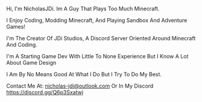  Hi, I'm NicholasJDi. Im A Guy That Plays Too Much Minecraft.

I Enjoy Coding, Modding Minecraft, And Playing Sandbox And Adventure Games!

I'm The Creator Of JDi Studios, A Discord Server Oriented Around Minecraft And Coding.

I'm A Starting Game Dev With Little To None Experience But I Know A Lot About Game Design

I Am By No Means Good At What I Do But I Try To Do My Best.

Contact Me At: nicholas-jdi@outlook.com Or In My Discord https://discord.gg/Q6p3Sxatwj
